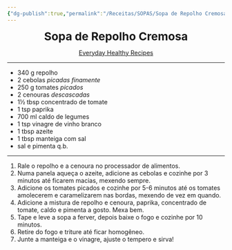 ```yaml
---
{"dg-publish":true,"permalink":"/Receitas/SOPAS/Sopa de Repolho Cremosa/"}
---
```


<div style="text-align: center;"> <span style="font-size: 26px;"><b>Sopa de Repolho Cremosa</b></span> </div>

<span class="center"> <center> [Everyday Healthy Recipes](https://www.everydayhealthyrecipes.com/wprm_print/37869) </center></span>

---
- 340 g repolho
- 2 cebolas *picadas finamente* 
- 250 g tomates *picados*
- 2 cenouras *descascadas*
- 1½ tbsp concentrado de tomate
- 1 tsp paprika
- 700 ml caldo de legumes 
- 1 tsp vinagre de vinho branco
- 1 tbsp azeite
- 1 tbsp manteiga com sal
- sal e pimenta q.b.
---
1. Rale o repolho e a cenoura no processador de alimentos.
2. Numa panela aqueça o azeite, adicione as cebolas e cozinhe por 3 minutos até ficarem macias, mexendo sempre.
3. Adicione os tomates picados e cozinhe por 5-6 minutos até os tomates amolecerem e caramelizarem nas bordas, mexendo de vez em quando.
4. Adicione a mistura de repolho e cenoura, paprika, concentrado de tomate, caldo e pimenta a gosto. Mexa bem.
5. Tape e leve a sopa a ferver, depois baixe o fogo e cozinhe por 10 minutos.
6. Retire do fogo e triture até ficar homogêneo.
7. Junte a manteiga e o vinagre, ajuste o tempero e sirva!



